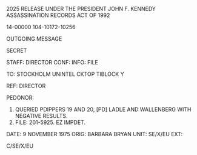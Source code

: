 2025 RELEASE UNDER THE PRESIDENT JOHN F. KENNEDY ASSASSINATION RECORDS ACT OF 1992

14-00000
104-10172-10256

OUTGOING MESSAGE

SECRET

STAFF: DIRECTOR
CONF:
INFO: FILE

TO: STOCKHOLM
UNINTEL CKTOP TIBLOCK Y

REF: DIRECTOR

PEDONOR:

1. QUERIED PDIPPERS 19 AND 20, [PD] LADLE AND WALLENBERG WITH NEGATIVE RESULTS.
2. FILE: 201-5925. EZ IMPDET.

DATE: 9 NOVEMBER 1975
ORIG: BARBARA BRYAN
UNIT: SE/X/EU
EXT:

C/SE/X/EU
